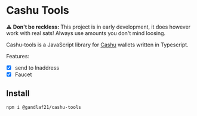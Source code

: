 # Cashu Tools

⚠️ **Don't be reckless:** This project is in early development, it does however work with real sats! Always use amounts you don't mind loosing.

Cashu-tools is a JavaScript library for [Cashu](https://github.com/cashubtc) wallets written in Typescript.

Features:

- [x] send to lnaddress
- [x] Faucet

## Install

```
npm i @gandlaf21/cashu-tools
```
